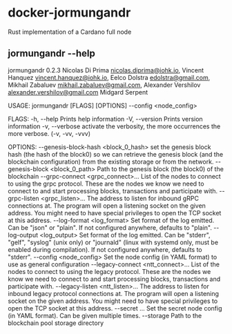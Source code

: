 # docker-jormungandr
Rust implementation of a Cardano full node

## jormungandr --help
jormungandr 0.2.3
Nicolas Di Prima <nicolas.diprima@iohk.io>, Vincent Hanquez <vincent.hanquez@iohk.io>, Eelco Dolstra <edolstra@gmail.com>, Mikhail Zabaluev
<mikhail.zabaluev@gmail.com>, Alexander Vershilov <alexander.vershilov@gmail.com>
Midgard Serpent

USAGE:
    jormungandr [FLAGS] [OPTIONS] --config <node_config>

FLAGS:
    -h, --help       Prints help information
    -V, --version    Prints version information
    -v, --verbose    activate the verbosity, the more occurrences the more verbose. (-v, -vv, -vvv)

OPTIONS:
        --genesis-block-hash <block_0_hash>    set the genesis block hash (the hash of the block0) so we can retrieve the genesis block (and
                                               the blockchain configuration) from the existing storage or from the network.
        --genesis-block <block_0_path>         Path to the genesis block (the block0) of the blockchain
        --grpc-connect <grpc_connect>...       List of the nodes to connect to using the grpc protocol. These are the nodes we know we need to
                                               connect to and start processing blocks, transactions and participate with.
        --grpc-listen <grpc_listen>...         The address to listen for inbound gRPC connections at. The program will open a listening socket
                                               on the given address. You might need to have special privileges to open the TCP socket at this
                                               address.
        --log-format <log_format>              Set format of the log emitted. Can be "json" or "plain". If not configured anywhere, defaults to
                                               "plain".
        --log-output <log_output>              Set format of the log emitted. Can be "stderr", "gelf", "syslog" (unix only) or "journald"
                                               (linux with systemd only, must be enabled during compilation). If not configured anywhere,
                                               defaults to "stderr".
        --config <node_config>                 Set the node config (in YAML format) to use as general configuration
        --legacy-connect <ntt_connect>...      List of the nodes to connect to using the legacy protocol. These are the nodes we know we need
                                               to connect to and start processing blocks, transactions and participate with.
        --legacy-listen <ntt_listen>...        The address to listen for inbound legacy protocol connections at. The program will open a
                                               listening socket on the given address. You might need to have special privileges to open the TCP
                                               socket at this address.
        --secret <secret>...                   Set the secret node config (in YAML format). Can be given multiple times.
        --storage <storage>                    Path to the blockchain pool storage directory
